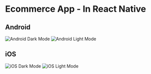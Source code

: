 # Ecommerce App - In React Native


## Android
![Android Dark Mode](https://github.com/skbhati199//blob/ecommercea-app-react-native/screens/dark-mode-app.png?raw=true)
![Android Light Mode](https://github.com/skbhati199//blob/ecommercea-app-react-native/screens/light-mode-app.png?raw=true)

## iOS
![iOS Dark Mode](https://github.com/skbhati199//blob/ecommercea-app-react-native/screens/ios-dark-mode.png?raw=true)
![iOS Light Mode](https://github.com/skbhati199//blob/ecommercea-app-react-native/screens/ios-light-mode.png?raw=true)